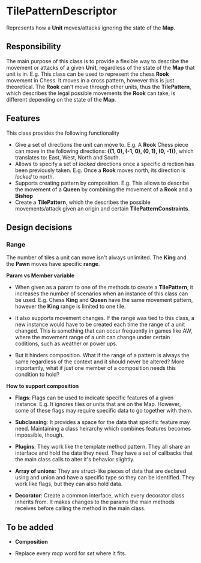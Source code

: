# TilePatternDescriptor

Represents how a **Unit** moves/attacks ignoring the state of the **Map**.

## Responsibility

The main purpose of this class is to provide a flexible way to describe the movement or attacks of a given **Unit**, regardless of the state of the **Map** that unit is in. E.g. This class can be used to represent the chess **Rook** movement in Chess. It moves in a cross pattern, however this is just theoretical. The **Rook** can't move through other units, thus the **TilePattern**, which describes the legal possible movements the **Rook** can take, is different depending on the state of the **Map**.

## Features

This class provides the following functionality

- Give a set of directions the unit can move to. E.g. A **Rook** Chess piece can move in the following directions: **{(1, 0), (-1, 0), (0, 1), (0, -1)}**, which translates to: East, West, North and South.
- Allows to specify a set of *locked* directions once a specific direction has been previously taken. E.g. Once a **Rook** moves north, its direction is *locked* to north.
- Supports creating pattern by composition. E.g. This allows to describe the movement of a **Queen** by combining the movement of a **Rook** and a **Bishop**
- Create a **TilePattern**, which the describes the possible movements/attack given an origin and certain **TilePatternConstraints**.

## Design decisions

### Range

The number of tiles a unit can move isn't always unlimited. The **King** and the **Pawn** moves have specific **range**.

**Param vs Member variable**

- When given as a param to one of the methods to create a **TilePattern**, it increases the number of scenarios when an instance of this class can be used. E.g. Chess **King** and **Queen** have the same movement pattern, however the **King** range is limited to one tile.

- It also supports movement changes. If the range was tied to this class, a new instance would have to be created each time the range of a unit changed. This is something that can occur frequently in games like AW, where the movement range of a unit can change under certain coditions, such as weather or power ups.

- But it hinders composition. What if the range of a pattern is always the same regardless of the context and it should never be altered? More importantly, what if just one member of a composition needs this condition to hold? 

**How to support composition** 

- **Flags**: Flags can be used to indicate specific features of a given instance. E.g. It ignores tiles or units that are on the Map. However, some of these flags may require specific data to go together with them.

- **Subclassing**: It provides a space for the data that specific feature may need. Maintaining a class heirarchy which combines features becomes impossible, though.

- **Plugins**: They work like the template method pattern. They all share an interface and hold the data they need. They have a set of callbacks that the main class calls to alter it's behavior slightly.

- **Array of unions**: They are struct-like pieces of data that are declared using and union and have a specific type so they can be identified. They work like flags, but they can also hold data.

- **Decorator**: Create a common interface, which every decorator class inherits from. It makes changes to the params the main methods receives before calling the method in the main class.
    

## To be added

- **Composition**

- Replace every *map* word for *set* where it fits.
